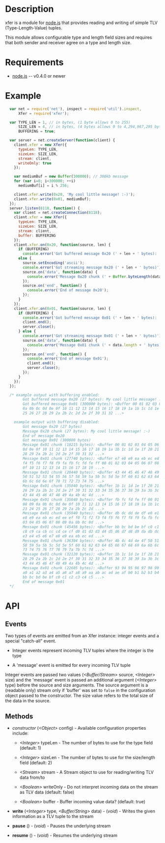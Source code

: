 Description
===========

xfer is a module for [node.js](http://nodejs.org/) that provides reading and writing of simple TLV (Type-Length-Value) tuples.

This module allows configurable type and length field sizes and requires that both sender and receiver agree on a type and length size.


Requirements
============

* [node.js](http://nodejs.org/) -- v0.4.0 or newer


Example
=======
```javascript
  var net = require('net'), inspect = require('util').inspect,
      Xfer = require('xfer');

  var TYPE_LEN = 1, // in bytes, (1 byte allows 0 to 255)
      SIZE_LEN = 4, // in bytes, (4 bytes allows 0 to 4,294,967,295 byte payload)
      BUFFERING = true;

  var server = net.createServer(function(client) {
    client.xfer = new Xfer({
      typeLen: TYPE_LEN,
      sizeLen: SIZE_LEN,
      stream: client,
      writeOnly: true
    });

    var mediumBuf = new Buffer(300000); // 300kb message
    for (var i=0; i<300000; ++i)
      mediumBuf[i] = i % 256;

    client.xfer.write(0x20, 'My cool little message! :-)');
    client.xfer.write(0x01, mediumBuf);
  });
  server.listen(8118, function() {
    var client = net.createConnection(8118);
    client.xfer = new Xfer({
      typeLen: TYPE_LEN,
      sizeLen: SIZE_LEN,
      stream: client,
      buffer: BUFFERING
    });
    client.xfer.on(0x20, function(source, len) {
      if (BUFFERING)
        console.error('Got buffered message 0x20 (' + len + ' bytes): ' + source.toString());
      else {
        source.setEncoding('ascii');
        console.error('Got streaming message 0x20 (' + len + ' bytes)');
        source.on('data', function(data) {
          console.error('Message 0x20 chunk (' + Buffer.byteLength(data) + ' bytes): ' + data);
        });
        source.on('end', function() {
          console.error('End of message 0x20');
        });
      }
    });
    client.xfer.on(0x01, function(source, len) {
      if (BUFFERING) {
        console.error('Got buffered message 0x01 (' + len + ' bytes): ' + inspect(source));
        client.end();
        server.close();
      } else {
        console.error('Got streaming message 0x01 (' + len + ' bytes)');
        source.on('data', function(data) {
          console.error('Message 0x01 chunk (' + data.length + ' bytes): ' + inspect(data));
        });
        source.on('end', function() {
          console.error('End of message 0x01');
          client.end();
          server.close();
        });
      }
    });
  });

  /* example output with buffering enabled:
        Got buffered message 0x20 (27 bytes): My cool little message! :-)
        Got buffered message 0x01 (300000 bytes): <Buffer 00 01 02 03 04 05 06 07 08 09
        0a 0b 0c 0d 0e 0f 10 11 12 13 14 15 16 17 18 19 1a 1b 1c 1d 1e 1f 20 21 22 23 24
        25 26 27 28 29 2a 2b 2c 2d 2e 2f 30 31 32 ...>

    example output with buffering disabled:
        Got message 0x20 (27 bytes)
        Message 0x20 chunk (27 bytes): My cool little message! :-)
        End of message 0x20
        Got message 0x01 (300000 bytes)
        Message 0x01 chunk (10215 bytes): <Buffer 00 01 02 03 04 05 06 07 08 09 0a 0b 0c
        0d 0e 0f 10 11 12 13 14 15 16 17 18 19 1a 1b 1c 1d 1e 1f 20 21 22 23 24 25 26 27
        28 29 2a 2b 2c 2d 2e 2f 30 31 32 ...>
        Message 0x01 chunk (27740 bytes): <Buffer e7 e8 e9 ea eb ec ed ee ef f0 f1 f2 f3
        f4 f5 f6 f7 f8 f9 fa fb fc fd fe ff 00 01 02 03 04 05 06 07 08 09 0a 0b 0c 0d 0e
        0f 10 11 12 13 14 15 16 17 18 19 ...>
        Message 0x01 chunk (20440 bytes): <Buffer 43 44 45 46 47 48 49 4a 4b 4c 4d 4e 4f
        50 51 52 53 54 55 56 57 58 59 5a 5b 5c 5d 5e 5f 60 61 62 63 64 65 66 67 68 69 6a
        6b 6c 6d 6e 6f 70 71 72 73 74 75 ...>
        Message 0x01 chunk (35040 bytes): <Buffer 1b 1c 1d 1e 1f 20 21 22 23 24 25 26 27
        28 29 2a 2b 2c 2d 2e 2f 30 31 32 33 34 35 36 37 38 39 3a 3b 3c 3d 3e 3f 40 41 42
        43 44 45 46 47 48 49 4a 4b 4c 4d ...>
        Message 0x01 chunk (35040 bytes): <Buffer fb fc fd fe ff 00 01 02 03 04 05 06 07
        08 09 0a 0b 0c 0d 0e 0f 10 11 12 13 14 15 16 17 18 19 1a 1b 1c 1d 1e 1f 20 21 22
        23 24 25 26 27 28 29 2a 2b 2c 2d ...>
        Message 0x01 chunk (35040 bytes): <Buffer db dc dd de df e0 e1 e2 e3 e4 e5 e6 e7
        e8 e9 ea eb ec ed ee ef f0 f1 f2 f3 f4 f5 f6 f7 f8 f9 fa fb fc fd fe ff 00 01 02
        03 04 05 06 07 08 09 0a 0b 0c 0d ...>
        Message 0x01 chunk (45456 bytes): <Buffer bb bc bd be bf c0 c1 c2 c3 c4 c5 c6 c7
        c8 c9 ca cb cc cd ce cf d0 d1 d2 d3 d4 d5 d6 d7 d8 d9 da db dc dd de df e0 e1 e2
        e3 e4 e5 e6 e7 e8 e9 ea eb ec ed ...>
        Message 0x01 chunk (36304 bytes): <Buffer 4b 4c 4d 4e 4f 50 51 52 53 54 55 56 57
        58 59 5a 5b 5c 5d 5e 5f 60 61 62 63 64 65 66 67 68 69 6a 6b 6c 6d 6e 6f 70 71 72
        73 74 75 76 77 78 79 7a 7b 7c 7d ...>
        Message 0x01 chunk (32120 bytes): <Buffer 1b 1c 1d 1e 1f 20 21 22 23 24 25 26 27
        28 29 2a 2b 2c 2d 2e 2f 30 31 32 33 34 35 36 37 38 39 3a 3b 3c 3d 3e 3f 40 41 42
        43 44 45 46 47 48 49 4a 4b 4c 4d ...>
        Message 0x01 chunk (22605 bytes): <Buffer 93 94 95 96 97 98 99 9a 9b 9c 9d 9e 9f
        a0 a1 a2 a3 a4 a5 a6 a7 a8 a9 aa ab ac ad ae af b0 b1 b2 b3 b4 b5 b6 b7 b8 b9 ba
        bb bc bd be bf c0 c1 c2 c3 c4 c5 ...>
        End of message 0x01
  */
```


API
===

Events
------

Two types of events are emitted from an Xfer instance: integer events and a special "catch-all" event.

 * Integer events represent incoming TLV tuples where the integer is the type

 * A 'message' event is emitted for every incoming TLV tuple

Integer events are passed two values (*\<Buffer/Stream\>* source, *\<Integer\>* size) and the 'message' event is passed an additional argument (*\<Integer\>* type) before the source and size arguments. The source argument is a (readable only) stream only if 'buffer' was set to `false` in the configuration object passed to the constructor. The size value refers to the total size of the data in the source.

Methods
-------

 * *constructor* (*\<Object\>* config) - Available configuration properties include:

    * *\<Integer\>* typeLen - The number of bytes to use for the type field (default: 1)

    * *\<Integer\>* sizeLen - The number of bytes to use for the size/length field (default: 2)

    * *\<Stream\>* stream - A Stream object to use for reading/writing TLV data from/to

    * *\<Boolean\>* writeOnly - Do not interpret incoming data on the stream as TLV data (default: false)

    * *\<Boolean\>* buffer - Buffer incoming value data? (default: true)

 * **write** (*\<Integer\>* type, *\<Buffer/String\>* data) - (_void_) - Writes the given information as a TLV tuple to the stream

 * **pause** () - (_void_) - Pauses the underlying stream
 
 * **resume** () - (_void_) - Resumes the underlying stream
